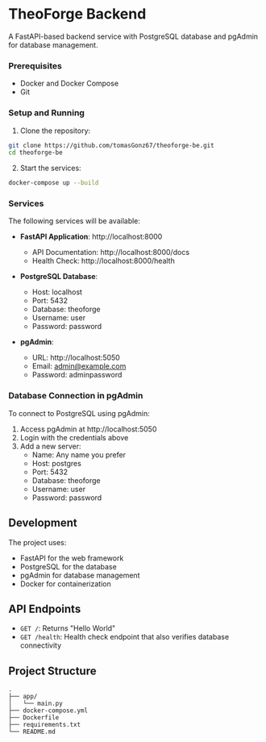 # TheoForge Backend

A FastAPI-based backend service with PostgreSQL database and pgAdmin for database management.

### Prerequisites
- Docker and Docker Compose
- Git

### Setup and Running

1. Clone the repository:
```bash
git clone https://github.com/tomasGonz67/theoforge-be.git
cd theoforge-be
```

2. Start the services:
```bash
docker-compose up --build
```

### Services

The following services will be available:

- **FastAPI Application**: http://localhost:8000
  - API Documentation: http://localhost:8000/docs
  - Health Check: http://localhost:8000/health

- **PostgreSQL Database**:
  - Host: localhost
  - Port: 5432
  - Database: theoforge
  - Username: user
  - Password: password

- **pgAdmin**:
  - URL: http://localhost:5050
  - Email: admin@example.com
  - Password: adminpassword

### Database Connection in pgAdmin

To connect to PostgreSQL using pgAdmin:

1. Access pgAdmin at http://localhost:5050
2. Login with the credentials above
3. Add a new server:
   - Name: Any name you prefer
   - Host: postgres
   - Port: 5432
   - Database: theoforge
   - Username: user
   - Password: password

## Development

The project uses:
- FastAPI for the web framework
- PostgreSQL for the database
- pgAdmin for database management
- Docker for containerization

## API Endpoints

- `GET /`: Returns "Hello World"
- `GET /health`: Health check endpoint that also verifies database connectivity

## Project Structure

```
.
├── app/
│   └── main.py
├── docker-compose.yml
├── Dockerfile
├── requirements.txt
└── README.md
``` 